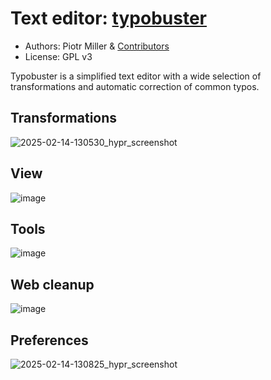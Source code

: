 # Text editor: [typobuster](https://github.com/nwg-piotr/typobuster)

- Authors: Piotr Miller & [Contributors](https://github.com/nwg-piotr/typobuster/graphs/contributors)
- License: GPL v3

Typobuster is a simplified text editor with a wide selection of transformations and automatic correction of common typos.

## Transformations

![2025-02-14-130530_hypr_screenshot](https://github.com/user-attachments/assets/da2346a3-983b-41e4-b977-92508344799a)

## View

![image](https://github.com/user-attachments/assets/dfb4cb1a-3968-4095-a5c1-6ca7c4d4a3b5)


## Tools

![image](https://github.com/user-attachments/assets/76dadd29-7446-45e5-a761-ea2a95bfc6bc)


## Web cleanup

![image](https://github.com/user-attachments/assets/1f71960c-552f-4f37-a2c2-3c9ad5f0d842)

## Preferences

![2025-02-14-130825_hypr_screenshot](https://github.com/user-attachments/assets/2f2ae1a6-68d7-4a52-89f7-a35a914334d6)
